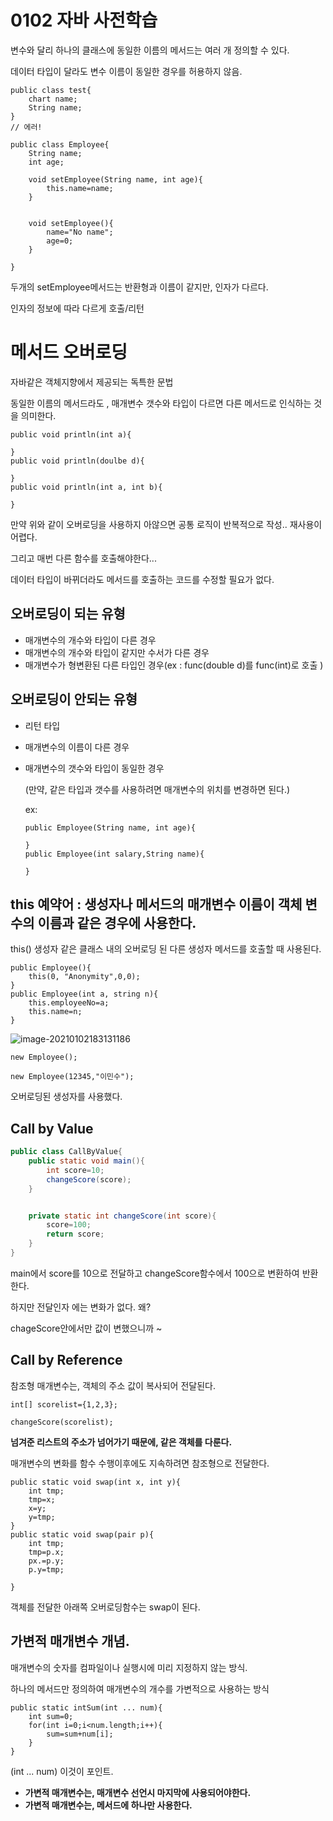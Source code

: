 # 0102 자바 사전학습



변수와 달리 하나의 클래스에 동일한 이름의 메서드는 여러 개 정의할 수 있다.

데이터 타입이 달라도 변수 이름이 동일한 경우를 허용하지 않음.

```
public class test{
	chart name;
	String name;
}
// 에러!
```



```
public class Employee{
	String name;
	int age;
	
	void setEmployee(String name, int age){
		this.name=name;
	}
	
	
	void setEmployee(){
		name="No name";
		age=0;
	}
	
}
```

두개의 setEmployee메서드는 반환형과 이름이 같지만, 인자가 다르다. 

인자의 정보에 따라 다르게 호출/리턴



# 메서드 오버로딩

자바같은 객체지향에서 제공되는 독특한 문법

동일한 이름의 메서드라도 , 매개변수 갯수와 타입이 다르면 다른 메서드로 인식하는 것을 의미한다.

```
public void println(int a){

}
public void println(doulbe d){

}
public void println(int a, int b){

}
```

만약 위와 같이 오버로딩을 사용하지 아않으면 공통 로직이 반복적으로 작성.. 재사용이 어렵다.

그리고 매번 다른 함수를 호출해야한다...

데이터 타입이 바뀌더라도 메서드를 호출하는 코드를 수정할 필요가 없다.



## 오버로딩이 되는 유형

* 매개변수의 개수와 타입이 다른 경우  
* 매개변수의 개수와 타입이 같지만 수서가 다른 경우 
* 매개변수가 형변환된 다른 타입인 경우(ex : func(double d)를 func(int)로 호출 )



## 오버로딩이 안되는 유형

* 리턴 타입

* 매개변수의 이름이 다른 경우 

* 매개변수의 갯수와 타입이 동일한 경우

  (만약, 같은 타입과 갯수를 사용하려면 매개변수의 위치를 변경하면 된다.)

  ex:

  ```
  public Employee(String name, int age){
  
  } 
  public Employee(int salary,String name){
  
  }
  ```

  

## this 예약어 : 생성자나 메서드의 매개변수 이름이 객체 변수의 이름과 같은 경우에 사용한다.



this() 생성자 같은 클래스 내의 오버로딩 된 다른 생성자 메서드를 호출할 때 사용된다.

```
public Employee(){
	this(0, "Anonymity",0,0);
}
public Employee(int a, string n){
	this.employeeNo=a;
	this.name=n;
}
```

![image-20210102183131186](C:\Users\이민용\AppData\Roaming\Typora\typora-user-images\image-20210102183131186.png)

```
new Employee();

new Employee(12345,"이민수");
```

 오버로딩된 생성자를 사용했다.





## Call by Value

```java
public class CallByValue{
	public static void main(){
		int score=10;
		changeScore(score);
	}


	private static int changeScore(int score){
		score=100;
		return score;
	}
}
```

main에서 score를 10으로 전달하고 changeScore함수에서 100으로 변환하여 반환한다.

하지만 전달인자 에는 변화가 없다. 왜?

chageScore안에서만 값이 변했으니까 ~



## Call by Reference

참조형 매개변수는, 객체의 주소 값이 복사되어 전달된다.

```
int[] scorelist={1,2,3};

changeScore(scorelist);
```

**넘겨준 리스트의 주소가 넘어가기 때문에, 같은 객체를 다룬다.**



매개변수의 변화를 함수 수행이후에도 지속하려면 참조형으로 전달한다.

```
public static void swap(int x, int y){
	int tmp;
	tmp=x;
	x=y;
	y=tmp;
} 
public static void swap(pair p){
    int tmp;
    tmp=p.x;
    px.=p.y;
    p.y=tmp;
	
}
```

객체를 전달한 아래쪽 오버로딩함수는 swap이 된다.





## 가변적 매개변수 개념.

매개변수의 숫자를 컴파일이나 실행시에 미리 지정하지 않는 방식.

하나의 메서드만 정의하여 매개변수의 개수를 가변적으로 사용하는 방식

```
public static intSum(int ... num){
	int sum=0;
	for(int i=0;i<num.length;i++){
		sum=sum+num[i];
	}
}
```

(int ... num) 이것이 포인트.

* **가변적 매개변수는, 매개변수 선언시 마지막에 사용되어야한다.**
* **가변적 매개변수는, 메서드에 하나만 사용한다.**